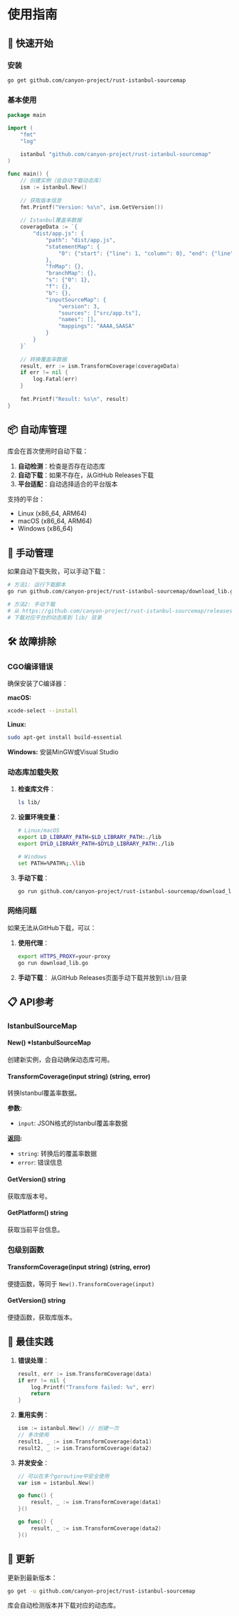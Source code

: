 # 使用指南

## 🚀 快速开始

### 安装

```bash
go get github.com/canyon-project/rust-istanbul-sourcemap
```

### 基本使用

```go
package main

import (
    "fmt"
    "log"
    
    istanbul "github.com/canyon-project/rust-istanbul-sourcemap"
)

func main() {
    // 创建实例（会自动下载动态库）
    ism := istanbul.New()
    
    // 获取版本信息
    fmt.Printf("Version: %s\n", ism.GetVersion())
    
    // Istanbul覆盖率数据
    coverageData := `{
        "dist/app.js": {
            "path": "dist/app.js",
            "statementMap": {
                "0": {"start": {"line": 1, "column": 0}, "end": {"line": 1, "column": 25}}
            },
            "fnMap": {},
            "branchMap": {},
            "s": {"0": 1},
            "f": {},
            "b": {},
            "inputSourceMap": {
                "version": 3,
                "sources": ["src/app.ts"],
                "names": [],
                "mappings": "AAAA,SAASA"
            }
        }
    }`
    
    // 转换覆盖率数据
    result, err := ism.TransformCoverage(coverageData)
    if err != nil {
        log.Fatal(err)
    }
    
    fmt.Printf("Result: %s\n", result)
}
```

## 📦 自动库管理

库会在首次使用时自动下载：

1. **自动检测**：检查是否存在动态库
2. **自动下载**：如果不存在，从GitHub Releases下载
3. **平台适配**：自动选择适合的平台版本

支持的平台：
- Linux (x86_64, ARM64)
- macOS (x86_64, ARM64)
- Windows (x86_64)

## 🔧 手动管理

如果自动下载失败，可以手动下载：

```bash
# 方法1: 运行下载脚本
go run github.com/canyon-project/rust-istanbul-sourcemap/download_lib.go

# 方法2: 手动下载
# 从 https://github.com/canyon-project/rust-istanbul-sourcemap/releases
# 下载对应平台的动态库到 lib/ 目录
```

## 🛠️ 故障排除

### CGO编译错误

确保安装了C编译器：

**macOS:**
```bash
xcode-select --install
```

**Linux:**
```bash
sudo apt-get install build-essential
```

**Windows:**
安装MinGW或Visual Studio

### 动态库加载失败

1. **检查库文件**：
   ```bash
   ls lib/
   ```

2. **设置环境变量**：
   ```bash
   # Linux/macOS
   export LD_LIBRARY_PATH=$LD_LIBRARY_PATH:./lib
   export DYLD_LIBRARY_PATH=$DYLD_LIBRARY_PATH:./lib
   
   # Windows
   set PATH=%PATH%;.\lib
   ```

3. **手动下载**：
   ```bash
   go run github.com/canyon-project/rust-istanbul-sourcemap/download_lib.go
   ```

### 网络问题

如果无法从GitHub下载，可以：

1. **使用代理**：
   ```bash
   export HTTPS_PROXY=your-proxy
   go run download_lib.go
   ```

2. **手动下载**：
   从GitHub Releases页面手动下载并放到`lib/`目录

## 📋 API参考

### IstanbulSourceMap

#### New() *IstanbulSourceMap
创建新实例，会自动确保动态库可用。

#### TransformCoverage(input string) (string, error)
转换Istanbul覆盖率数据。

**参数:**
- `input`: JSON格式的Istanbul覆盖率数据

**返回:**
- `string`: 转换后的覆盖率数据
- `error`: 错误信息

#### GetVersion() string
获取库版本号。

#### GetPlatform() string
获取当前平台信息。

### 包级别函数

#### TransformCoverage(input string) (string, error)
便捷函数，等同于 `New().TransformCoverage(input)`

#### GetVersion() string
便捷函数，获取库版本。

## 🎯 最佳实践

1. **错误处理**：
   ```go
   result, err := ism.TransformCoverage(data)
   if err != nil {
       log.Printf("Transform failed: %v", err)
       return
   }
   ```

2. **重用实例**：
   ```go
   ism := istanbul.New() // 创建一次
   // 多次使用
   result1, _ := ism.TransformCoverage(data1)
   result2, _ := ism.TransformCoverage(data2)
   ```

3. **并发安全**：
   ```go
   // 可以在多个goroutine中安全使用
   var ism = istanbul.New()
   
   go func() {
       result, _ := ism.TransformCoverage(data1)
   }()
   
   go func() {
       result, _ := ism.TransformCoverage(data2)
   }()
   ```

## 🔄 更新

更新到最新版本：

```bash
go get -u github.com/canyon-project/rust-istanbul-sourcemap
```

库会自动检测版本并下载对应的动态库。